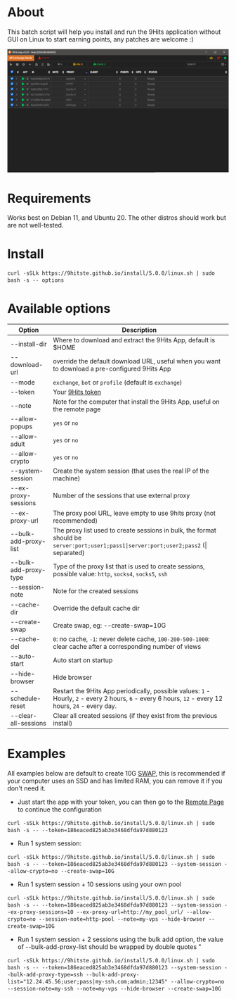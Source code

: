 # About
This batch script will help you install and run the 9Hits application without GUI on Linux to start earning points, any patches are welcome :)

![9Hits App](/5.0.0/9hits-app-v5.png)

# Requirements
Works best on Debian 11, and Ubuntu 20. The other distros should work but are not well-tested.
# Install
```
curl -sSLk https://9hitste.github.io/install/5.0.0/linux.sh | sudo bash -s -- options
```

# Available options
| Option | Description |
| --- | --- |
| --install-dir | Where to download and extract the 9Hits App, default is $HOME |
| --download-url | override the default download URL, useful when you want to download a pre-configured 9Hits App|
| --mode | `exchange`, `bot` or `profile` (default is `exchange`) |
| --token | Your [9Hits token](https://panel.9hits.com/user/profile) |
| --note | Note for the computer that install the 9Hits App, useful on the remote page |
| --allow-popups | `yes` or `no` |
| --allow-adult | `yes` or `no` |
| --allow-crypto | `yes` or `no` |
| --system-session | Create the system session (that uses the real IP of the machine) |
| --ex-proxy-sessions | Number of the sessions that use external proxy |
| --ex-proxy-url | The proxy pool URL, leave empty to use 9hits proxy (not recommended) |
| --bulk-add-proxy-list | The proxy list used to create sessions in bulk, the format should be `server:port;user1;pass1\|server:port;user2;pass2` (\| separated) |
| --bulk-add-proxy-type | Type of the proxy list that is used to create sessions, possible value: `http`, `socks4`, `socks5`, `ssh`  |
| --session-note | Note for the created sessions |
| --cache-dir | Override the default cache dir |
| --create-swap | Create swap, eg: --create-swap=10G |
| --cache-del | `0`: no cache, `-1`: never delete cache, `100-200-500-1000`: clear cache after a corresponding number of views |
| --auto-start | Auto start on startup |
| --hide-browser | Hide browser |
| --schedule-reset | Restart the 9Hits App periodically, possible values: `1` - Hourly, `2` - every 2 hours, `6` - every 6 hours, `12` - every 12 hours, `24` - every day. |
| --clear-all-sessions | Clear all created sessions (if they exist from the previous install) |
# Examples
All examples below are default to create 10G [SWAP](https://opensource.com/article/18/9/swap-space-linux-systems), this is recommended if your computer uses an SSD and has limited RAM, you can remove it if you don't need it.
- Just start the app with your token, you can then go to the [Remote Page](https://panel.9hits.com/app/remote) to continue the configuration
```
curl -sSLk https://9hitste.github.io/install/5.0.0/linux.sh | sudo bash -s -- --token=186eaced825ab3e3468dfda97d880123
```

- Run 1 system session:
```
curl -sSLk https://9hitste.github.io/install/5.0.0/linux.sh | sudo bash -s -- --token=186eaced825ab3e3468dfda97d880123 --system-session --allow-crypto=no --create-swap=10G
```

- Run 1 system session + 10 sessions using your own pool
```
curl -sSLk https://9hitste.github.io/install/5.0.0/linux.sh | sudo bash -s -- --token=186eaced825ab3e3468dfda97d880123 --system-session --ex-proxy-sessions=10 --ex-proxy-url=http://my_pool_url/ --allow-crypto=no --session-note=http-pool --note=my-vps --hide-browser --create-swap=10G
```

- Run 1 system session + 2 sessions using the bulk add option, the value of --bulk-add-proxy-list should be wrapped by double quotes "
```
curl -sSLk https://9hitste.github.io/install/5.0.0/linux.sh | sudo bash -s -- --token=186eaced825ab3e3468dfda97d880123 --system-session --bulk-add-proxy-type=ssh --bulk-add-proxy-list="12.24.45.56;user;pass|my-ssh.com;admin;12345" --allow-crypto=no --session-note=my-ssh --note=my-vps --hide-browser --create-swap=10G
```
